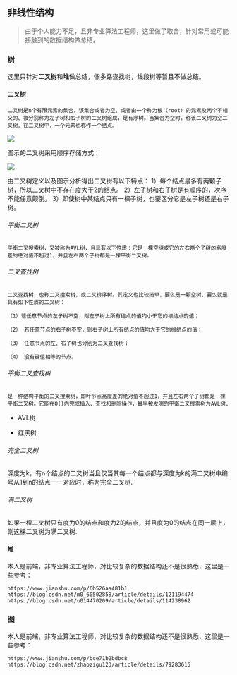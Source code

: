 ## 非线性结构

> 由于个人能力不足，且非专业算法工程师，这里做了取舍，针对常用或可能接触到的数据结构做总结。
### 树
这里只针对**二叉树**和**堆**做总结，像多路查找树，线段树等暂且不做总结。
#### 二叉树
    二叉树是n个有限元素的集合，该集合或者为空、或者由一个称为根（root）的元素及两个不相交的、被分别称为左子树和右子树的二叉树组成，是有序树。当集合为空时，称该二叉树为空二叉树。在二叉树中，一个元素也称作一个结点。

![](https://upload-images.jianshu.io/upload_images/7043118-3293242769696303.png?imageMogr2/auto-orient/strip|imageView2/2/w/441/format/webp)

图示的二叉树采用顺序存储方式：

![](https://upload-images.jianshu.io/upload_images/7043118-e916580c061a1139.png?imageMogr2/auto-orient/strip|imageView2/2/w/596/format/webp)

由二叉树定义以及图示分析得出二叉树有以下特点：
1）每个结点最多有两颗子树，所以二叉树中不存在度大于2的结点。
2）左子树和右子树是有顺序的，次序不能任意颠倒。
3）即使树中某结点只有一棵子树，也要区分它是左子树还是右子树。
###### 平衡二叉树
    平衡二叉搜索树，又被称为AVL树，且具有以下性质：它是一棵空树或它的左右两个子树的高度差的绝对值不超过1，并且左右两个子树都是一棵平衡二叉树。
###### 二叉查找树
    二叉查找树，也称二叉搜索树，或二叉排序树。其定义也比较简单，要么是一颗空树，要么就是具有如下性质的二叉树：

    （1）若任意节点的左子树不空，则左子树上所有结点的值均小于它的根结点的值；
    
    （2） 若任意节点的右子树不空，则右子树上所有结点的值均大于它的根结点的值；
    
    （3） 任意节点的左、右子树也分别为二叉查找树；
    
    （4） 没有键值相等的节点。
###### 平衡二叉查找树
    是一种结构平衡的二叉搜索树，即叶节点高度差的绝对值不超过1，并且左右两个子树都是一棵平衡二叉树。它能在O()内完成插入、查找和删除操作，最早被发明的平衡二叉搜索树为AVL树.
- AVL树

- 红黑树

###### 完全二叉树
深度为k，有n个结点的二叉树当且仅当其每一个结点都与深度为k的满二叉树中编号从1到n的结点一一对应时，称为完全二叉树.
###### 满二叉树
如果一棵二叉树只有度为0的结点和度为2的结点，并且度为0的结点在同一层上，则这棵二叉树为满二叉树.
#### 堆
本人是前端，非专业算法工程师，对比较复杂的数据结构还不是很熟悉，这里是一些参考：

    https://www.jianshu.com/p/6b526aa481b1
    https://blog.csdn.net/m0_60502858/article/details/121194474
    https://blog.csdn.net/u014470209/article/details/114238962

### 图
本人是前端，非专业算法工程师，对比较复杂的数据结构还不是很熟悉，这里是一些参考：

    https://www.jianshu.com/p/bce71b2bdbc8
    https://blog.csdn.net/zhaozigu123/article/details/79283616
